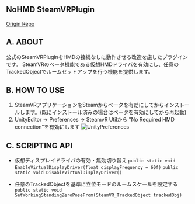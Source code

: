 ## NoHMD SteamVRPlugin
[Origin Repo](https://github.com/ValveSoftware/steamvr_unity_plugin)

## A. ABOUT
公式のSteamVRPluginをHMDの接続なしに動作させる改造を施したプラグインです。
SteamVRのベータ機能である仮想HMDドライバを有効にし、任意のTrackedObjectでルームセットアップを行う機能を提供します。

## B. HOW TO USE
1. SteamVRアプリケーションをSteamからベータを有効にしてからインストールします。(既にインストール済みの場合はベータを有効にしてから再起動)
2. UnityEditor -> Preferences -> SteamvR Utilから "No Required HMD connection"を有効にします
![UnityPreferences](https://i.imgur.com/1M1dGyW.jpg)

## C. SCRIPTING API
- 仮想ディスプレイドライバの有効・無効切り替え
`public static void EnableVirtualDisplayDriver(float displayFrequency = 60f)`
`public static void DisableVirtualDisplayDriver()`

- 任意のTrackedObjectを基準に立位モードのルームスケールを設定する
`public static void SetWorkingStandingZeroPoseFrom(SteamVR_TrackedObject trackedObj)`